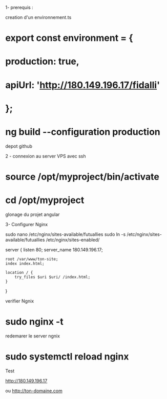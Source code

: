 1- prerequis :

creation d'un environnement.ts


# export const environment = {
#  production: true,
# apiUrl: 'http://180.149.196.17/fidalli'
# };


# ng build --configuration production

depot github

2 - connexion au server VPS avec ssh

# source /opt/myproject/bin/activate  
# cd /opt/myproject

  glonage du projet angular

3- Configurer Nginx

sudo nano /etc/nginx/sites-available/futuallies
sudo ln -s /etc/nginx/sites-available/futuallies /etc/nginx/sites-enabled/


server {
    listen 80;
    server_name 180.149.196.17;  

    root /var/www/ton-site;
    index index.html;

    location / {
        try_files $uri $uri/ /index.html;
    }
}


verifier Ngnix

# sudo nginx -t

redemarer le server ngnix

# sudo systemctl reload nginx


Test

http://180.149.196.17

ou http://ton-domaine.com



